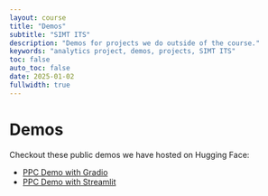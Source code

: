 ```yaml
---
layout: course
title: "Demos"
subtitle: "SIMT ITS"
description: "Demos for projects we do outside of the course."
keywords: "analytics project, demos, projects, SIMT ITS"
toc: false
auto_toc: false
date: 2025-01-02
fullwidth: true
---
```


# Demos

Checkout these public demos we have hosted on Hugging Face:

- [PPC Demo with Gradio](/demos/ppc_demo_gradio)
- [PPC Demo with Streamlit](/demos/ppc_demo_streamlit)

